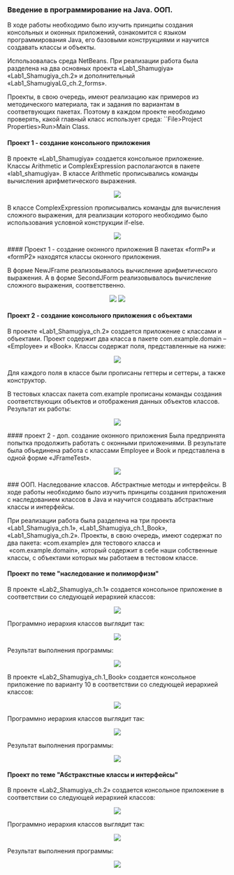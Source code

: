 ### Введение в программирование на Java. ООП.
В ходе работы необходимо было изучить принципы создания консольных и оконных приложений, ознакомится с языком программирования Java, его базовыми конструкциями и научится создавать классы и объекты.

Использовалась среда NetBeans.
При реализации работа была разделена на два основных проекта «Lab1_Shamugiya» «Lab1_Shamugiya_ch.2» и дополнительный «Lab1_ShamugiyaLG_ch.2_forms».

Проекты, в свою очередь, имеют реализацию как примеров из методического материала, так и задания по вариантам в соответвующих пакетах. Поэтому в каждом проекте необходимо проверять, какой главный класс использует среда:
``File>Project Properties>Run>Main Class.

#### Проект 1 - создание консольного приложения
В проекте «Lab1_Shamugiya» создается консольное приложение. Классы Arithmetic и ComplexExpression располагаются в пакете «lab1_shamugiya».
В классе Arithmetic прописывались команды вычисления арифметического выражения.
<p align="center"><img src="https://sun9-10.userapi.com/s/v1/if2/jPaQxpFOdP1bps-MrbfNSxRLyJxJoA1S6mWPVrMRkCWiAkYVA1h4qG0mOzHu9y-90Ak4QdK0kTvoJn3qRzvshctF.jpg?size=286x74&quality=96&type=album"/> </p>

В классе ComplexExpression прописывались команды для вычисления сложного выражения, для реализации которого необходимо было использования условной конструкции if-else.
<p align="center"><img src="https://sun9-12.userapi.com/s/v1/if2/oYfJ4OrEAMbBZch0wkNTYrMvVGU9KGN7khlDirBHq0Hd5_SGs35UNQnWrR6BsfheMQ23ktk1FDC6QhhMp8OXVgXT.jpg?size=308x84&quality=96&type=album"/> </p>
#### Проект 1 - создание оконного приложения
В пакетах «formP» и «formP2» находятся классы оконного приложения.

В форме NewJFrame реализовывалось вычисление арифметического выражения. А в форме SecondJForm реализовывалось вычисление сложного выражения, соответственно.

<p align="center">
	<img src="https://sun9-35.userapi.com/s/v1/if2/sYRlOv3CuZlqWQg1XVmMpfPYBR_hxSBdhey9aJVjYYWyah7DQO7SOFSpkD9GMi41w-jkhQbPeArhguRVm42H6Tev.jpg?size=194x170&quality=96&type=album"/>
	<img src="https://sun9-51.userapi.com/s/v1/if2/ONrVe3tpafK1gSG7LfLf9iphxiwlqqSpAY7GIMyITCafySAkBPywrjBNkK3PyzDSC9OlY_JIvbhRoKH6OXPVJy2p.jpg?size=192x165&quality=96&type=album"/>
</p>

#### Проект 2 - создание консольного приложения с объектами

В проекте «Lab1_Shamugiya_ch.2» создается приложение с классами и объектами.
Проект содержит два класса в пакете com.example.domain – «Employee» и «Book». Классы содержат поля, представленные на ниже:
<p align="center"><img src="https://sun9-57.userapi.com/s/v1/if2/3G1GA_wgVrpLVoQ_3SO7Ls4NqGsUEfpqvtUwF9kZ7uIDWe2g5k7HOkxl534MUxytF89u3zDD66HF-EqwQ_n1V3Ek.jpg?size=392x160&quality=96&type=album"/> </p>

Для каждого поля в классе были прописаны геттеры и сеттеры, а также конструктор.

В тестовых классах пакета com.example прописаны команды создания  соответствующих объектов и отображения данных объектов классов.
Результат их работы:
<p align="center">
	<img src="https://sun1-23.userapi.com/s/v1/if2/iR7QYfMz-mLJVGh3rCdjrTT82bDokLmru_rpZJflixWDFN8Bjxfwah_bzuEMa1MgyV5GcKQ6I2g2Um0H78GkSYrb.jpg?size=623x82&quality=96&type=album"/>
</p>
#### проект 2 - доп. создание оконного приложения
Была предпринята попытка продолжить работать с оконными приложениями. В результате была объединена работа с классами Employee и Book и представлена в одной форме «JFrameTest».

<p align="center">
	<img src="https://sun9-42.userapi.com/s/v1/if2/tm43JdX-MyzFbWtVLt1PH3B0b7x3BnzJX2DdM-aVaORc63WFBwdHzplioP-2YFpLAU6Ix91EPE6dLvf9EaV8-OqN.jpg?size=589x160&quality=96&type=album"/>
</p>
### ООП. Наследование классов. Абстрактные методы и интерфейсы.
В ходе работы необходимо было изучить принципы создания приложения с наследованием классов в Java и научится создавать абстрактные классы и интерфейсы.

При реализации работа была разделена на три проекта «Lab1_Shamugiya_ch.1», «Lab1_Shamugiya_ch.1_Book», «Lab1_Shamugiya_ch.2».
Проекты, в свою очередь, имеют содержат по два пакета: «com.example» для тестового класса и  «com.example.domain», который содержит в себе наши собственные классы, с объектами которых мы работаем в тестовом классе.
#### Проект по теме "наследование и полиморфизм"
В проекте «Lab2_Shamugiya_ch.1» создается консольное приложение в соответствии со следующей иерархией классов:
<p align="center">
	<img src="https://sun9-35.userapi.com/s/v1/if2/H6Fr7zYwW6W_LhOnqfqO1DTYN2HIOL_VnZyxUdmFFQPmWPIiwrN65SBTOttpV3NRfeBGfobFphbn5x79Jsif2f2K.jpg?size=425x359&quality=96&type=album"/>
</p>
Программно иерархия классов выглядит так:
<p align="center">
	<img src="https://sun9-81.userapi.com/s/v1/if2/3Q59kynpSwjS6K0t6OClzhMGufXoxkq6W64LILcflHh1biYweDx7HFa7S-sFbPnIpYCQGgjyDRQ7Wpe9y83Kfg_L.jpg?size=264x218&quality=96&type=album"/>
</p>
Результат выполнения программы:
<p align="center">
	<img src="https://sun9-87.userapi.com/s/v1/if2/gXY6RFIoFkM1EqI7Qsdyohjnlh3plNPobwwTAmCRNp_w-woURpPIS9yZ0MojPPJGw-o_rP5bId2PHp37Ky1GmvU8.jpg?size=241x303&quality=96&type=album"/>
</p>
В проекте «Lab2_Shamugiya_ch.1_Book» создается консольное приложение по варианту 10 в соответствии со следующей иерархией классов:
<p align="center">
	<img src="https://sun9-15.userapi.com/s/v1/if2/ss8AQhSmCbWPDX9mjsQBBim6h00z4uCPuAd00H-U00uTjg7tdr2AxUFI7d_b6WYqCYzYw6aaG7MNZ-_qXBVzdYWN.jpg?size=424x379&quality=96&type=album"/>
</p>
Программно иерархия классов выглядит так:
<p align="center">
	<img src="https://sun9-37.userapi.com/s/v1/if2/2eF9lvpDwSfyGtw_18ewO3LGErKvQn_4eawBZWJBXDm_sqKBlO2064SHk51AUA6QxeEl9Z62rL5sb_xBWniifbNa.jpg?size=257x192&quality=96&type=album"/>
</p>
Результат выполнения программы:
<p align="center">
	<img src="https://sun9-40.userapi.com/s/v1/if2/XfqfxdAyzkO9BNxtBebDrlb0G7NlYVtbW18rgdan4FRRggsQvKGT3TeEetQ51Xc3Lx4aD01NvJe20Lxd5k9GQLge.jpg?size=248x247&quality=96&type=album"/>
</p>

#### Проект по теме "Абстракстные классы и интерфейсы"
В проекте «Lab2_Shamugiya_ch.2» создается консольное приложение в соответствии со следующей иерархией классов:
<p align="center">
	<img src="https://sun1-27.userapi.com/s/v1/if2/MsirOv5nkLFi72T7o72iRb28hdeOUk7YuWgZ7w2hzaNDY1QwsxX8PDdU-RRSAFOx0ORVr17l-12mFILRneiHraQ7.jpg?size=531x366&quality=96&type=album"/>
</p>
Программно иерархия классов выглядит так:
<p align="center">
	<img src="https://sun9-13.userapi.com/s/v1/if2/_UpRaHVPDnLgDH4Yr8-E2F5E7Zs6D6GClxlRXApvZIRZYFRfINUMCByWa7WSY3DUT_I7KQFxd-hZIL3qcAH8o4FY.jpg?size=256x209&quality=96&type=album"/>
</p>
Результат выполнения программы:
<p align="center">
	<img src="https://sun9-10.userapi.com/s/v1/if2/DBXDoFHKjw-P69pXH3EiuoknqqwFJ4QZ0AVu7Ixzsddbq8TKVprIQAK9-qPaaDgJlyDe7DjahMmTRYeSyB_DO1O3.jpg?size=299x299&quality=96&type=album"/>
</p>